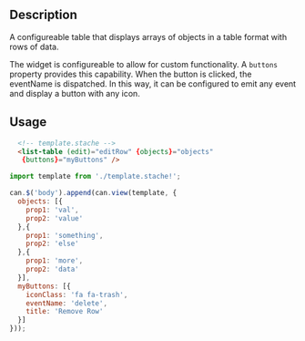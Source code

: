 <!--

@module {can.Component} list-table
@parent Home.components
@group list-table.types Types
@group list-table.props Properties

-->

## Description
A configureable table that displays arrays of objects in a table format with rows of data.

The widget is configureable to allow for custom functionality. A `buttons` property provides this capability. When the button is clicked, the eventName is dispatched. In this way, it can be configured to emit any event and display a button with any icon.

## Usage

```html
  <!-- template.stache -->
  <list-table (edit)="editRow" {objects}="objects"
   {buttons}="myButtons" />
```

```javascript
import template from './template.stache!';

can.$('body').append(can.view(template, {
  objects: [{
    prop1: 'val',
    prop2: 'value'
  },{
    prop1: 'something',
    prop2: 'else'
  },{
    prop1: 'more',
    prop2: 'data'
  }],
  myButtons: [{
    iconClass: 'fa fa-trash',
    eventName: 'delete',
    title: 'Remove Row'
  }]
}));
